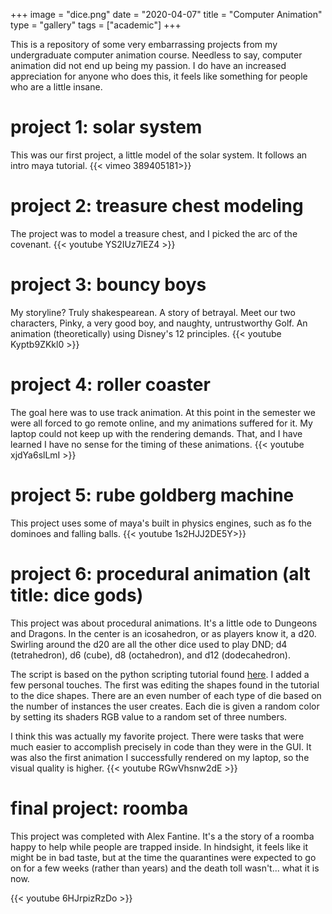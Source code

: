 +++
image = "dice.png"
date = "2020-04-07"
title = "Computer Animation"
type = "gallery"
tags = ["academic"]
+++

This is a repository of some very embarrassing projects from my undergraduate computer animation course. Needless to say, computer animation did not end up being my passion. I do have an increased appreciation for anyone who does this, it feels like something for people who are a little insane. 

# project 1: solar system
This was our first project, a little model of the solar system. It follows an intro maya tutorial. 
{{< vimeo 389405181>}}

# project 2: treasure chest modeling
The project was to model a treasure chest, and I picked the arc of the covenant. 
{{< youtube YS2IUz7lEZ4 >}}

# project 3: bouncy boys
My storyline? Truly shakespearean. A story of betrayal. Meet our two characters, Pinky, a very good boy, and naughty, untrustworthy Golf. An animation (theoretically) using Disney's 12 principles. 
{{< youtube Kyptb9ZKkl0 >}}

# project 4: roller coaster
The goal here was to use track animation. At this point in the semester we were all forced to go remote online, and my animations suffered for it. My laptop could not keep up with the rendering demands. That, and I have learned I have no sense for the timing of these animations. 
{{< youtube xjdYa6slLmI >}}

# project 5: rube goldberg machine
This project uses some of maya's built in physics engines, such as fo the dominoes and falling balls. 
{{< youtube 1s2HJJ2DE5Y>}}


# project 6: procedural animation (alt title: dice gods)
This project was about procedural animations.  It's a little ode to Dungeons and Dragons. In the center is an icosahedron, or as players know it, a d20. Swirling around the d20 are all the other dice used to play DND; d4 (tetrahedron), d6 (cube), d8 (octahedron), and d12 (dodecahedron).

The script is based on the python scripting tutorial found [here](https://www.youtube.com/watch?v=eXFGeZZbMzQ). I added a few personal touches. The first was editing the shapes found in the tutorial to the dice shapes. There are an even number of each type of die based on the number of instances the user creates. Each die is given a random color by setting its shaders RGB value to a random set of three numbers. 

I think this was actually my favorite project. There were tasks that were much easier to accomplish precisely in code than they were in the GUI. It was also the first animation I successfully rendered on my laptop, so the visual quality is higher. 
{{< youtube RGwVhsnw2dE >}}

# final project: roomba
This project was completed with Alex Fantine. It's a the story of a roomba happy to help while people are trapped inside. In hindsight, it feels like it might be in bad taste, but at the time the quarantines were expected to go on for a few weeks (rather than years) and the death toll wasn't... what it is now. 

{{< youtube 6HJrpizRzDo >}}